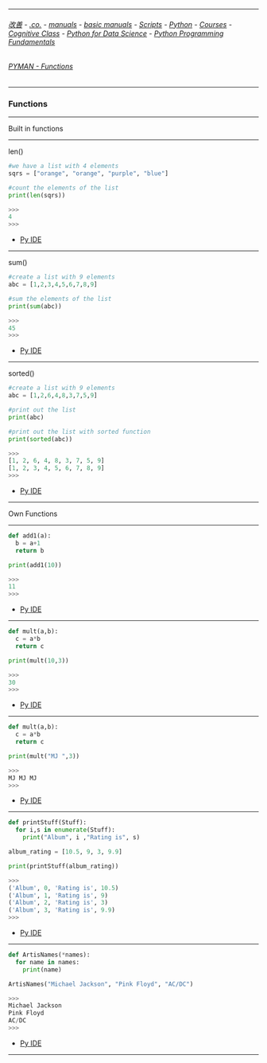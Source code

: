 
---

###### [改善](https://github.com/ttltrk/0C/blob/master/README.MD) - [.co.](https://github.com/ttltrk/PRG/blob/master/CODING.MD) - [manuals](https://github.com/ttltrk/PRG/blob/master/MAN.MD) - [basic manuals](https://github.com/ttltrk/PRG/blob/master/MANUALS.MD) - [Scripts](https://github.com/ttltrk/PRG/blob/master/PY/DOC/SC/SC.MD) - [Python](https://github.com/ttltrk/PRG/blob/master/PY/DOC/OPYM/OPYM.MD) - [Courses](https://github.com/ttltrk/PRG/blob/master/PY/DOC/OPYM/13/COURSES.MD) - [Cognitive Class](https://github.com/ttltrk/PRG/blob/master/PY/DOC/OPYM/13/07/CC.MD) - [Python for Data Science](https://github.com/ttltrk/PRG/blob/master/PY/DOC/OPYM/13/07/MAN/MAN.MD) - [Python Programming Fundamentals](https://github.com/ttltrk/PRG/blob/master/PY/DOC/OPYM/13/07/MAN/03/03.MD)

###### [PYMAN - Functions](https://github.com/ttltrk/PRG/blob/master/PY/DOC/OPYM/04_MET_FUN/MET_FUN.MD)
---

### Functions

---

Built in functions

---

len()

```python
#we have a list with 4 elements
sqrs = ["orange", "orange", "purple", "blue"]

#count the elements of the list
print(len(sqrs))

>>>
4
>>>
```

* [Py IDE](https://repl.it/@ttltrknet/YummyRedMp3)

---

sum()

```python
#create a list with 9 elements
abc = [1,2,3,4,5,6,7,8,9]

#sum the elements of the list
print(sum(abc))

>>>
45
>>>
```

* [Py IDE](https://repl.it/@ttltrknet/YummyRedMp3)

---

sorted()

```python
#create a list with 9 elements
abc = [1,2,6,4,8,3,7,5,9]

#print out the list
print(abc)

#print out the list with sorted function
print(sorted(abc))

>>>
[1, 2, 6, 4, 8, 3, 7, 5, 9]
[1, 2, 3, 4, 5, 6, 7, 8, 9]
>>>
```

* [Py IDE](https://repl.it/@ttltrknet/YummyRedMp3)

---

Own Functions

---

```python
def add1(a):
  b = a+1
  return b

print(add1(10))

>>>
11
>>>
```

* [Py IDE](https://repl.it/@ttltrknet/YummyRedMp3)

---

```python
def mult(a,b):
  c = a*b
  return c

print(mult(10,3))

>>>
30
>>>
```

* [Py IDE](https://repl.it/@ttltrknet/YummyRedMp3)

---

```python
def mult(a,b):
  c = a*b
  return c

print(mult("MJ ",3))

>>>
MJ MJ MJ
>>>
```

* [Py IDE](https://repl.it/@ttltrknet/YummyRedMp3)

---

```python
def printStuff(Stuff):
  for i,s in enumerate(Stuff):
    print("Album", i ,"Rating is", s)

album_rating = [10.5, 9, 3, 9.9]

print(printStuff(album_rating))

>>>
('Album', 0, 'Rating is', 10.5)
('Album', 1, 'Rating is', 9)
('Album', 2, 'Rating is', 3)
('Album', 3, 'Rating is', 9.9)
>>>
```

* [Py IDE](https://repl.it/@ttltrknet/YummyRedMp3)

---

```python
def ArtisNames(*names):
  for name in names:
    print(name)

ArtisNames("Michael Jackson", "Pink Floyd", "AC/DC")

>>>
Michael Jackson
Pink Floyd
AC/DC
>>>
```

* [Py IDE](https://repl.it/@ttltrknet/YummyRedMp3)

---
